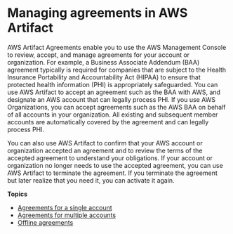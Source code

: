 # Managing agreements in AWS Artifact<a name="managing-agreements"></a>

AWS Artifact Agreements enable you to use the AWS Management Console to review, accept, and manage agreements for your account or organization\. For example, a Business Associate Addendum \(BAA\) agreement typically is required for companies that are subject to the Health Insurance Portability and Accountability Act \(HIPAA\) to ensure that protected health information \(PHI\) is appropriately safeguarded\. You can use AWS Artifact to accept an agreement such as the BAA with AWS, and designate an AWS account that can legally process PHI\. If you use AWS Organizations, you can accept agreements such as the AWS BAA on behalf of all accounts in your organization\. All existing and subsequent member accounts are automatically covered by the agreement and can legally process PHI\.

You can also use AWS Artifact to confirm that your AWS account or organization accepted an agreement and to review the terms of the accepted agreement to understand your obligations\. If your account or organization no longer needs to use the accepted agreement, you can use AWS Artifact to terminate the agreement\. If you terminate the agreement but later realize that you need it, you can activate it again\.

**Topics**
+ [Agreements for a single account](manage-single-agreement.md)
+ [Agreements for multiple accounts](manage-org-agreement.md)
+ [Offline agreements](manage-offline-agreement.md)